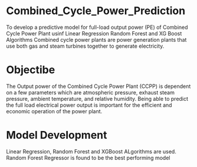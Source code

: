 # Combined_Cycle_Power_Prediction
To develop a predictive model for full-load output power (PE) of Combined Cycle Power Plant usinf Linear Regression Random Forest and XG Boost Algorithms
Combined cycle power plants are power generation plants that use both gas and steam turbines together to generate electricity. 

# Objectibe
The Output power of the Combined Cycle Power Plant (CCPP) is dependent on a few parameters which are atmospheric pressure, exhaust steam pressure, ambient temperature, and relative humidity. Being able to predict the full load electrical power output is important for the efficient and economic operation of the power plant.

# Model Development
Linear Regression, Random Forest and XGBoost ALgorithms are used. Random Forest Regressor is found to be the best performing model

